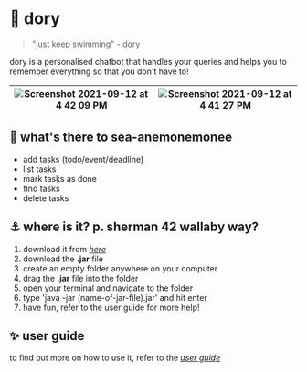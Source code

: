 
# 🌊 dory

> "just keep swimming" - dory

dory is a personalised chatbot that handles your queries and helps you to remember everything so that you don't have to!

|![Screenshot 2021-09-12 at 4 42 09 PM](https://user-images.githubusercontent.com/77200805/132981015-1b76c82e-e6fe-4d03-b161-201b4aba00b7.png)  | ![Screenshot 2021-09-12 at 4 41 27 PM](https://user-images.githubusercontent.com/77200805/132981292-12d9e476-0fdd-462a-9c98-e01cd71e0da2.png) |
|--|--|

## 🦭 what's there to sea-anemonemonee

- add tasks (todo/event/deadline)
- list tasks
- mark tasks as done
- find tasks
- delete tasks

## ⚓  where is it? p. sherman 42 wallaby way?

1.  download it from  [_here_](https://github.com/kvihashini/ip/releases/tag/v0.2)
2.  download the **.jar** file
3. create an empty folder anywhere on your computer
4. drag the **.jar** file into the folder
5. open your terminal and navigate to the folder
6. type 'java -jar (name-of-jar-file).jar' and hit enter
7. have fun, refer to the user guide for more help!

## ✨ user guide
to find out more on how to use it, refer to the [*user guide*](https://kvihashini.github.io/ip/)
